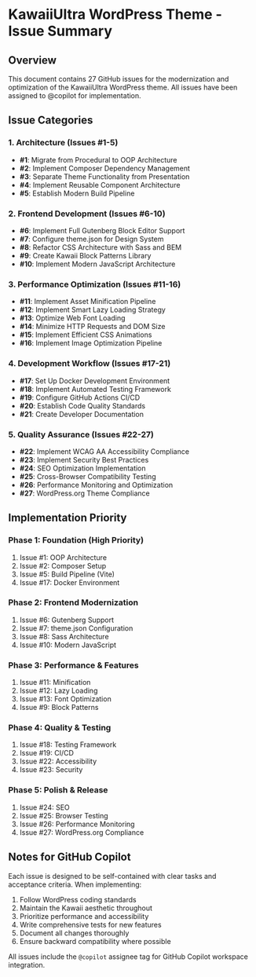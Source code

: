 # KawaiiUltra WordPress Theme - Issue Summary

## Overview
This document contains 27 GitHub issues for the modernization and optimization of the KawaiiUltra WordPress theme. All issues have been assigned to @copilot for implementation.

## Issue Categories

### 1. Architecture (Issues #1-5)
- **#1**: Migrate from Procedural to OOP Architecture
- **#2**: Implement Composer Dependency Management
- **#3**: Separate Theme Functionality from Presentation
- **#4**: Implement Reusable Component Architecture
- **#5**: Establish Modern Build Pipeline

### 2. Frontend Development (Issues #6-10)
- **#6**: Implement Full Gutenberg Block Editor Support
- **#7**: Configure theme.json for Design System
- **#8**: Refactor CSS Architecture with Sass and BEM
- **#9**: Create Kawaii Block Patterns Library
- **#10**: Implement Modern JavaScript Architecture

### 3. Performance Optimization (Issues #11-16)
- **#11**: Implement Asset Minification Pipeline
- **#12**: Implement Smart Lazy Loading Strategy
- **#13**: Optimize Web Font Loading
- **#14**: Minimize HTTP Requests and DOM Size
- **#15**: Implement Efficient CSS Animations
- **#16**: Implement Image Optimization Pipeline

### 4. Development Workflow (Issues #17-21)
- **#17**: Set Up Docker Development Environment
- **#18**: Implement Automated Testing Framework
- **#19**: Configure GitHub Actions CI/CD
- **#20**: Establish Code Quality Standards
- **#21**: Create Developer Documentation

### 5. Quality Assurance (Issues #22-27)
- **#22**: Implement WCAG AA Accessibility Compliance
- **#23**: Implement Security Best Practices
- **#24**: SEO Optimization Implementation
- **#25**: Cross-Browser Compatibility Testing
- **#26**: Performance Monitoring and Optimization
- **#27**: WordPress.org Theme Compliance

## Implementation Priority

### Phase 1: Foundation (High Priority)
1. Issue #1: OOP Architecture
2. Issue #2: Composer Setup
3. Issue #5: Build Pipeline (Vite)
4. Issue #17: Docker Environment

### Phase 2: Frontend Modernization
1. Issue #6: Gutenberg Support
2. Issue #7: theme.json Configuration
3. Issue #8: Sass Architecture
4. Issue #10: Modern JavaScript

### Phase 3: Performance & Features
1. Issue #11: Minification
2. Issue #12: Lazy Loading
3. Issue #13: Font Optimization
4. Issue #9: Block Patterns

### Phase 4: Quality & Testing
1. Issue #18: Testing Framework
2. Issue #19: CI/CD
3. Issue #22: Accessibility
4. Issue #23: Security

### Phase 5: Polish & Release
1. Issue #24: SEO
2. Issue #25: Browser Testing
3. Issue #26: Performance Monitoring
4. Issue #27: WordPress.org Compliance

## Notes for GitHub Copilot

Each issue is designed to be self-contained with clear tasks and acceptance criteria. When implementing:

1. Follow WordPress coding standards
2. Maintain the Kawaii aesthetic throughout
3. Prioritize performance and accessibility
4. Write comprehensive tests for new features
5. Document all changes thoroughly
6. Ensure backward compatibility where possible

All issues include the `@copilot` assignee tag for GitHub Copilot workspace integration.